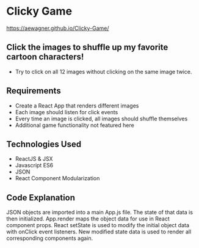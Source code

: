 # Clicky Game

 https://aewagner.github.io/Clicky-Game/

## Click the images to shuffle up my favorite cartoon characters!
 - Try to click on all 12 images without clicking on the same image twice.

## Requirements
- Create a React App that renders different images
- Each image should listen for click events
- Every time an image is clicked, all images should shuffle themselves
- Additional game functionality not featured here

## Technologies Used
- ReactJS & JSX
- Javascript ES6
- JSON
- React Component Modularization

## Code Explanation
JSON objects are imported into a main App.js file. The state of that data is then initialized. App.render maps the object data for use in React component props. React setState is used to modify the initial object data with onClick event listeners. New modified state data is used to render all corresponding components again.